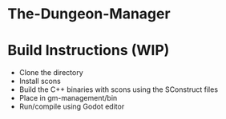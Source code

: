 # The-Dungeon-Manager

# Build Instructions (WIP)
- Clone the directory
- Install scons
- Build the C++ binaries with scons using the SConstruct files
- Place in gm-management/bin
- Run/compile using Godot editor
